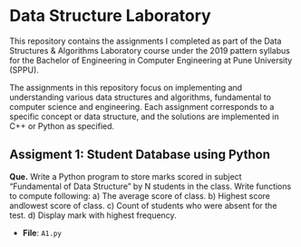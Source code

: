 # Data Structure Laboratory
This repository contains the assignments I completed as part of the Data Structures & Algorithms Laboratory course under the 2019 pattern syllabus for the Bachelor of Engineering in Computer Engineering at Pune University (SPPU).

The assignments in this repository focus on implementing and understanding various data structures and algorithms, fundamental to computer science and engineering. Each assignment corresponds to a specific concept or data structure, and the solutions are implemented in C++ or Python as specified.

## Assigment 1: Student Database using Python
**Que.** Write a Python program to store marks scored in subject “Fundamental of Data Structure” by N students in the class. Write functions to compute following:
a) The average score of class.
b) Highest score andlowest score of class.
c) Count of students who were absent for the test.
d) Display mark with highest frequency.
- **File**: `A1.py`

